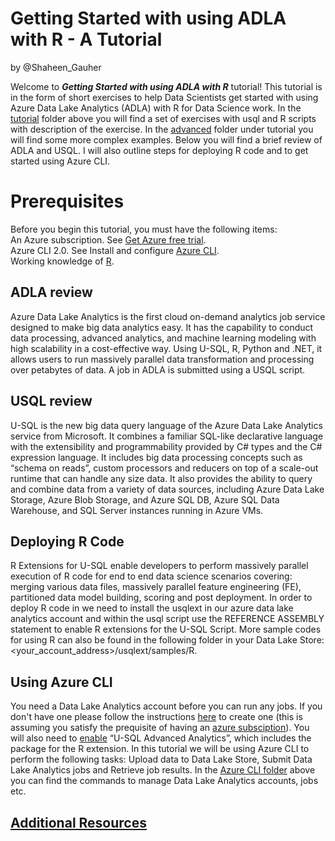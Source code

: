 # Getting Started with using ADLA with R - A Tutorial
by @Shaheen_Gauher

Welcome to ***Getting Started with using ADLA with R*** tutorial! This tutorial is in the form of short exercises to help Data Scientists get started with using Azure Data Lake Analytics (ADLA) with R for Data Science work. In the [tutorial](/Tutorial/) folder above you will find a set of exercises with usql and R scripts with description of the exercise. In the [advanced](/Tutorial/Advanced/) folder under tutorial you will find some more complex examples. Below you will find a brief review of ADLA and USQL. I will also outline steps for deploying R code and to get started using Azure CLI.

# Prerequisites
Before you begin this tutorial, you must have the following items:  
An Azure subscription. See [Get Azure free trial](https://azure.microsoft.com/en-us/free/).  
Azure CLI 2.0. See Install and configure [Azure CLI](https://docs.microsoft.com/en-us/cli/azure/install-azure-cli).  
Working knowledge of [R](https://cran.r-project.org/doc/manuals/R-intro.html).

## ADLA review
Azure Data Lake Analytics is the first cloud on-demand analytics job service designed to make big data analytics easy. It has the capability to conduct data processing, advanced analytics, and machine learning modeling with high scalability in a cost-effective way. Using U-SQL, R, Python and .NET, it allows users to run massively parallel data transformation and processing over petabytes of data. A job in ADLA is submitted using a USQL script. 

## USQL review
U-SQL is the new big data query language of the Azure Data Lake Analytics service from Microsoft. It combines a familiar SQL-like declarative language with the extensibility and programmability provided by C# types and the C# expression language. It includes big data processing concepts such as “schema on reads”, custom processors and reducers on top of a scale-out runtime that can handle any size data. It also provides the ability to query and combine data from a variety of data sources, including Azure Data Lake Storage, Azure Blob Storage, and Azure SQL DB, Azure SQL Data Warehouse, and SQL Server instances running in Azure VMs.

## Deploying R Code
R Extensions for U-SQL enable developers to perform massively parallel execution of R code for end to end data science scenarios covering: merging various data files, massively parallel feature engineering (FE), partitioned data model building, scoring and post deployment. In order to deploy R code in we need to install the usqlext in our azure data lake analytics account and within the usql script use the REFERENCE ASSEMBLY statement to enable R extensions for the U-SQL Script. More sample codes for using R can also be found in the following folder in your Data Lake Store:<your_account_address>/usqlext/samples/R.

## Using Azure CLI 
You need a Data Lake Analytics account before you can run any jobs. If you don't have one please follow the instructions [here](/Azure%20CLI/) to create one (this is assuming you satisfy the prequisite of having an [azure subsciption](https://azure.microsoft.com/en-us/free/)). You will also need to [enable](https://blogs.msdn.microsoft.com/tsmatsuz/2017/06/08/azure-data-lake-r-extension/) “U-SQL Advanced Analytics”, which includes the package for the R extension. In this tutorial we will be using Azure CLI to perform the following tasks: Upload data to Data Lake Store,
Submit Data Lake Analytics jobs and Retrieve job results. In the [Azure CLI folder](/Azure%20CLI/) above you can find the commands to manage Data Lake Analytics accounts, jobs etc.

## [Additional Resources](/Azure%20CLI/Additional%20Resources.md/)
